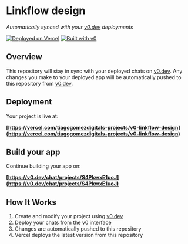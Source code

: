 # Linkflow design

*Automatically synced with your [v0.dev](https://v0.dev) deployments*

[![Deployed on Vercel](https://img.shields.io/badge/Deployed%20on-Vercel-black?style=for-the-badge&logo=vercel)](https://vercel.com/tiagogomezdigitals-projects/v0-linkflow-design)
[![Built with v0](https://img.shields.io/badge/Built%20with-v0.dev-black?style=for-the-badge)](https://v0.dev/chat/projects/S4PkwxE1uoJ)

## Overview

This repository will stay in sync with your deployed chats on [v0.dev](https://v0.dev).
Any changes you make to your deployed app will be automatically pushed to this repository from [v0.dev](https://v0.dev).

## Deployment

Your project is live at:

**[https://vercel.com/tiagogomezdigitals-projects/v0-linkflow-design](https://vercel.com/tiagogomezdigitals-projects/v0-linkflow-design)**

## Build your app

Continue building your app on:

**[https://v0.dev/chat/projects/S4PkwxE1uoJ](https://v0.dev/chat/projects/S4PkwxE1uoJ)**

## How It Works

1. Create and modify your project using [v0.dev](https://v0.dev)
2. Deploy your chats from the v0 interface
3. Changes are automatically pushed to this repository
4. Vercel deploys the latest version from this repository
